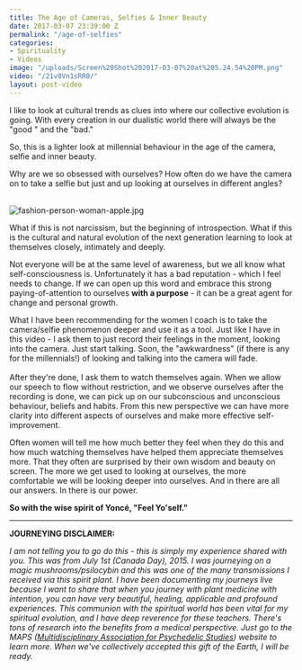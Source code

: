 ```yaml
---
title: The Age of Cameras, Selfies & Inner Beauty
date: 2017-03-07 23:39:00 Z
permalink: "/age-of-selfies"
categories:
- Spirituality
- Videos
image: "/uploads/Screen%20Shot%202017-03-07%20at%205.24.54%20PM.png"
video: "/21v0Vn1sRR0/"
layout: post-video
---
```


I like to look at cultural trends as clues into where our collective evolution is going. With every creation in our dualistic world there will always be the "good " and the "bad." 

So, this is a lighter look at millennial behaviour in the age of the camera, selfie and inner beauty.

Why are we so obsessed with ourselves? How often do we have the camera on to take a selfie but just and up looking at ourselves in different angles?

\
![fashion-person-woman-apple.jpg](/uploads/fashion-person-woman-apple.jpg)

What if this is not narcissism, but the beginning of introspection. What if this is the cultural and natural evolution of the next generation learning to look at themselves closely, intimately and deeply.

Not everyone will be at the same level of awareness, but we all know what self-consciousness is. Unfortunately it has a bad reputation - which I feel needs to change. If we can open up this word and embrace this strong paying-of-attention to ourselves **with a purpose** - it can be a great agent for change and personal growth.

What I have been recommending for the women I coach is to take the camera/selfie phenomenon deeper and use it as a tool. Just like I have in this video - I ask them to just record their feelings in the moment, looking into the camera. Just start talking. Soon, the "awkwardness" (if there is any for the millennials!) of looking and talking into the camera will fade. \
\
After they're done, I ask them to watch themselves again. When we allow our speech to flow without restriction, and we observe ourselves after the recording is done, we can pick up on our subconscious and unconscious behaviour, beliefs and habits. From this new perspective we can have more clarity into different aspects of ourselves and make more effective self-improvement. 

Often women will tell me how much better they feel when they do this and how much watching themselves have helped them appreciate themselves more. That they often are surprised by their own wisdom and beauty on screen. The more we get used to looking at ourselves, the more comfortable we will be looking deeper into ourselves. And in there are all our answers. In there is our power. 

**So with the wise spirit of Yoncé, "Feel Yo'self."**

----------

**JOURNEYING DISCLAIMER:**

*I am not telling you to go do this - this is simply my experience shared with you.  This was from July 1st (Canada Day), 2015. I was journeying on a magic mushrooms/psilocybin and this was one of the many transmissions I received via this spirit plant. I have been documenting my journeys live because I want to share that when you journey with plant medicine with intention, you can have very beautiful, healing,  applicable and profound experiences. This communion with the spiritual world has been vital for my spiritual evolution, and I have deep reverence for these teachers. There's tons of research into the benefits from a medical perspective. Just go to the MAPS ([Multidisciplinary Association for Psychedelic Studies](http://http://www.maps.org/)) website to learn more. When we've collectively accepted this gift of the Earth, I will be ready.*